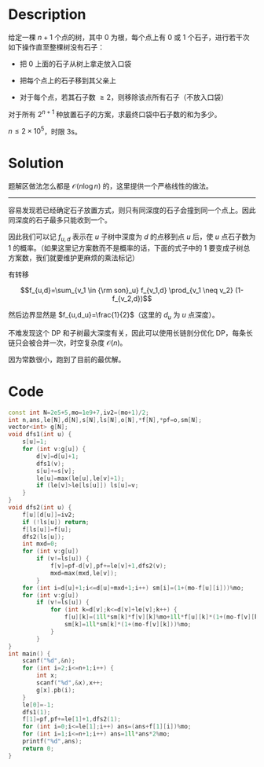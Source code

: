 # Description

给定一棵 $n+1$ 个点的树，其中 $0$ 为根，每个点上有 $0$ 或 $1$ 个石子，进行若干次如下操作直至整棵树没有石子：

- 把 $0$ 上面的石子从树上拿走放入口袋

- 把每个点上的石子移到其父亲上

- 对于每个点，若其石子数 $\ge 2$，则移除该点所有石子（不放入口袋）

对于所有 $2^{n+1}$ 种放置石子的方案，求最终口袋中石子数的和为多少。

$n \le 2 \times 10^5$，时限 3s。

# Solution

题解区做法怎么都是 $\mathcal O(n \log n)$ 的，这里提供一个严格线性的做法。

------------

容易发现若已经确定石子放置方式，则只有同深度的石子会撞到同一个点上。因此同深度的石子最多只能收到一个。

因此我们可以记 $f_{u,d}$ 表示在 $u$ 子树中深度为 $d$ 的点移到点 $u$ 后，使 $u$ 点石子数为 $1$ 的概率。（如果这里记方案数而不是概率的话，下面的式子中的 $1$ 要变成子树总方案数，我们就要维护更麻烦的乘法标记）

有转移

$$f_{u,d}=\sum_{v_1 \in {\rm son}_u} f_{v_1,d} \prod_{v_1 \neq v_2} (1-f_{v_2,d})$$

然后边界显然是 $f_{u,d_u}=\frac{1}{2}$（这里的 $d_u$ 为 $u$ 点深度）。

不难发现这个 DP 和子树最大深度有关，因此可以使用长链剖分优化 DP，每条长链只会被合并一次，时空复杂度 $\mathcal O(n)$。

因为常数很小，跑到了目前的最优解。

# Code

```cpp
const int N=2e5+5,mo=1e9+7,iv2=(mo+1)/2;
int n,ans,le[N],d[N],s[N],ls[N],o[N],*f[N],*pf=o,sm[N];
vector<int> g[N];
void dfs1(int u) {
	s[u]=1;
	for (int v:g[u]) {
		d[v]=d[u]+1;
		dfs1(v);
		s[u]+=s[v];
		le[u]=max(le[u],le[v]+1);
		if (le[v]>le[ls[u]]) ls[u]=v;
	}
}
void dfs2(int u) {
	f[u][d[u]]=iv2;
	if (!ls[u]) return;
	f[ls[u]]=f[u];
	dfs2(ls[u]);
	int mxd=0;
	for (int v:g[u])
		if (v!=ls[u]) {
			f[v]=pf-d[v],pf+=le[v]+1,dfs2(v);
			mxd=max(mxd,le[v]);
		}
	for (int i=d[u]+1;i<=d[u]+mxd+1;i++) sm[i]=(1+(mo-f[u][i]))%mo;
	for (int v:g[u])
		if (v!=ls[u]) {
			for (int k=d[v];k<=d[v]+le[v];k++) {
				f[u][k]=(1ll*sm[k]*f[v][k]%mo+1ll*f[u][k]*(1+(mo-f[v][k]))%mo)%mo;
				sm[k]=1ll*sm[k]*(1+(mo-f[v][k]))%mo;
			}
		}
}
int main() {
	scanf("%d",&n);
	for (int i=2;i<=n+1;i++) {
		int x;
		scanf("%d",&x),x++;
		g[x].pb(i);
	}
	le[0]=-1;
	dfs1(1);
	f[1]=pf,pf+=le[1]+1,dfs2(1);
	for (int i=0;i<=le[1];i++) ans=(ans+f[1][i])%mo;
	for (int i=1;i<=n+1;i++) ans=1ll*ans*2%mo;
	printf("%d",ans);
	return 0;
}
```
